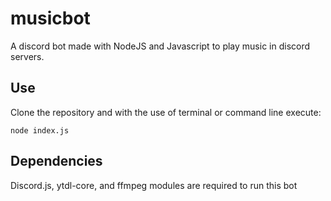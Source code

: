 # musicbot

A discord bot made with NodeJS and Javascript to play music in discord servers.

## Use

Clone the repository and with the use of terminal or command line execute:
```
node index.js
```

## Dependencies

Discord.js, ytdl-core, and ffmpeg modules are required to run this bot
